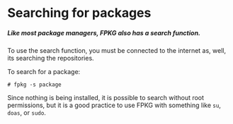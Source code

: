 # Searching for packages
##### Like most package managers, FPKG also has a search function.

To use the search function, you must be connected to the internet as, well, its searching the repositories.

To search for a package:
```
# fpkg -s package
```
Since nothing is being installed, it is possible to search without root permissions, but it is a good practice to use FPKG with something like `su`, `doas`, or `sudo`.
